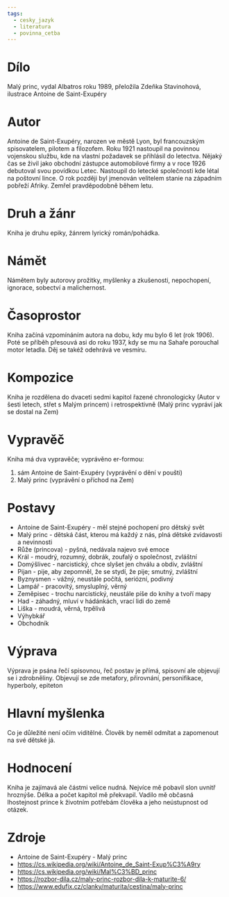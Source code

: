 ```yaml
---
tags:
  - cesky_jazyk
  - literatura
  - povinna_cetba
---
```

# Dílo
Malý princ, vydal Albatros roku 1989, přeložila Zdeňka Stavinohová, ilustrace Antoine de Saint-Exupéry

# Autor
Antoine de Saint-Exupéry, narozen ve městě Lyon, byl francouzským spisovatelem, pilotem a filozofem. Roku 1921 nastoupil na povinnou vojenskou službu, kde na vlastní požadavek se přihlásil do letectva. Nějaký čas se živil jako obchodní zástupce automobilové firmy a v roce 1926 debutoval svou povídkou Letec. Nastoupil do letecké společnosti kde létal na poštovní lince. O rok později byl jmenován velitelem stanie na západním pobřeží Afriky. Zemřel pravděpodobně během letu.

# Druh a žánr
Kniha je druhu epiky, žánrem lyrický román/pohádka.

# Námět
Námětem byly autorovy prožitky, myšlenky a zkušenosti, nepochopení, ignorace, sobectví a malichernost.

# Časoprostor
Kniha začíná vzpomínáním autora na dobu, kdy mu bylo 6 let (rok 1906). Poté se příběh přesouvá asi do roku 1937, kdy se mu na Sahaře porouchal motor letadla. Děj se takéž odehrává ve vesmíru.

# Kompozice
Kniha je rozdělena do dvaceti sedmi kapitol řazené chronologicky (Autor v šesti letech, střet s Malým princem) i retrospektivně (Malý princ vypráví jak se dostal na Zem)

# Vypravěč
Kniha má dva vypravěče; vyprávěno er-formou:
1) sám Antoine de Saint-Exupéry (vyprávění o dění v poušti)
2) Malý princ (vyprávění o příchod na Zem)

# Postavy
* Antoine de Saint-Exupéry - měl stejné pochopení pro dětský svět
* Malý princ - dětská část, kterou má každý z nás, plná dětské zvídavosti a nevinnosti
* Růže (princova) - pyšná, nedávala najevo své emoce
* Král - moudrý, rozumný, dobrák, zoufalý o společnost, zvláštní
* Domýšlivec - narcistický, chce slyšet jen chválu a obdiv, zvláštní
* Pijan - pije, aby zepomněl, že se stydí, že pije; smutný, zvláštní
* Byznysmen - vážný, neustále počítá, seriózní, podivný
* Lampář - pracovitý, smysluplný, věrný
* Zeměpisec - trochu narcistický, neustále píše do knihy a tvoří mapy
* Had - záhadný, mluví v hádánkách, vrací lidi do země
* Liška - moudrá, věrná, trpělivá
* Výhybkář
* Obchodník

# Výprava
Výprava je psána řečí spisovnou, řeč postav je přímá, spisovní ale objevují se i zdrobněliny. Objevují se zde metafory, přirovnání, personifikace, hyperboly, epiteton

# Hlavní myšlenka
Co je důležité není očím viditělné. Člověk by neměl odmítat a zapomenout na své dětské já.

# Hodnocení
Kniha je zajímavá ale částmi velice nudná. Nejvíce mě pobavil slon uvnitř hroznýše. Délka a počet kapitol mě překvapil. Vadilo mě občasná lhostejnost prince k životním potřebám člověka a jeho neústupnost od otázek.

# Zdroje
* Antoine de Saint-Exupéry - Malý princ
* https://cs.wikipedia.org/wiki/Antoine_de_Saint-Exup%C3%A9ry
* https://cs.wikipedia.org/wiki/Mal%C3%BD_princ
* https://rozbor-dila.cz/maly-princ-rozbor-dila-k-maturite-6/
* https://www.edufix.cz/clanky/maturita/cestina/maly-princ
